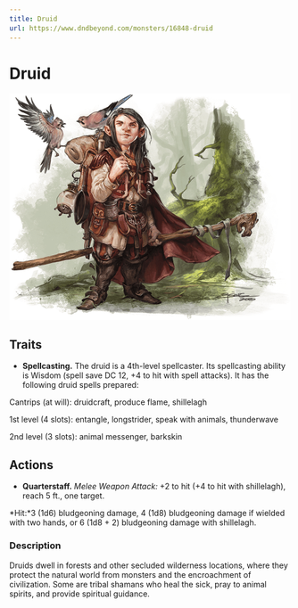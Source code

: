 ```yaml
---
title: Druid
url: https://www.dndbeyond.com/monsters/16848-druid
---
```


# Druid

![Druid](druid.png)

## Traits

* **Spellcasting.** The druid is a 4th-level spellcaster. Its spellcasting ability is Wisdom (spell save DC 12, +4 to hit with spell attacks). It has the following druid spells prepared:

Cantrips (at will): druidcraft, produce flame, shillelagh

1st level (4 slots): entangle, longstrider, speak with animals, thunderwave

2nd level (3 slots): animal messenger, barkskin

## Actions

* **Quarterstaff.** *Melee Weapon Attack:* +2 to hit (+4 to hit with shillelagh), reach 5 ft., one target.

*Hit:*3 (1d6) bludgeoning damage, 4 (1d8) bludgeoning damage if wielded with two hands, or 6 (1d8 + 2) bludgeoning damage with shillelagh.

### Description

Druids dwell in forests and other secluded wilderness locations, where they protect the natural world from monsters and the encroachment of civilization. Some are tribal shamans who heal the sick, pray to animal spirits, and provide spiritual guidance.